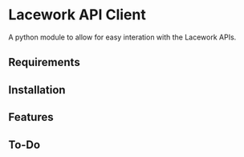 # Lacework API Client

A python module to allow for easy interation with the Lacework APIs.

## Requirements

## Installation

## Features

## To-Do
